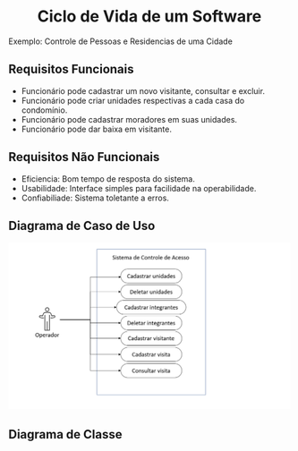 <h1 align="center">Ciclo de Vida de um Software</h1>

Exemplo: Controle de Pessoas e Residencias de uma Cidade

<h2>Requisitos Funcionais</h2>
<ul>
  <li>Funcionário pode cadastrar um novo visitante, consultar e excluir.</li>
  <li>Funcionário pode criar unidades respectivas a cada casa do condomínio.</li>
  <li>Funcionário pode cadastrar moradores em suas unidades.</li>
  <li>Funcionário pode dar baixa em visitante.</li>
</ul>

<h2>Requisitos Não Funcionais</h2>
<ul>
  <li>Eficiencia: Bom tempo de resposta do sistema.</li>
  <li>Usabilidade: Interface simples para facilidade na operabilidade.</li>
  <li>Confiabiliade: Sistema toletante a erros.</li>
</ul>
    
<h2>Diagrama de Caso de Uso</h2>
<img src="imagens/uso.png">

<h2>Diagrama de Classe</h2>

